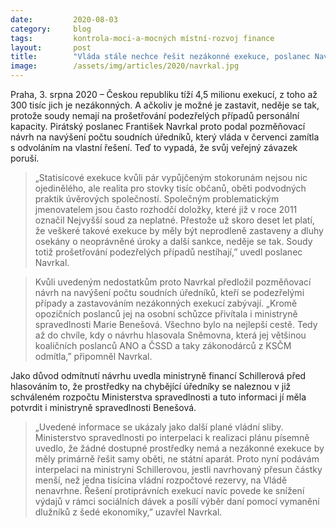 ```yaml
---
date:         2020-08-03
category:     blog
tags:         kontrola-moci-a-mocných místní-rozvoj finance
layout:       post
title:        "Vláda stále nechce řešit nezákonné exekuce, poslanec Navrkal interpeluje ministryni Schillerovou"
image:        /assets/img/articles/2020/navrkal.jpg
---  
```



 

Praha, 3. srpna 2020 – Českou republiku tíží 4,5 milionu exekucí, z toho až 300 tisíc jich je nezákonných. A ačkoliv je možné je zastavit, neděje se tak, protože soudy nemají na prošetřování podezřelých případů personální kapacity. Pirátský poslanec František Navrkal proto podal pozměňovací návrh na navýšení počtu soudních úředníků, který vláda v červenci zamítla s odvoláním na vlastní řešení. Teď to vypadá, že svůj veřejný závazek poruší.

> „Statisícové exekuce kvůli pár vypůjčeným stokorunám nejsou nic ojedinělého, ale realita pro stovky tisíc občanů, oběti podvodných praktik úvěrových společností. Společným problematickým jmenovatelem jsou často rozhodčí doložky, které již v roce 2011 označil Nejvyšší soud za neplatné. Přestože už skoro deset let platí, že veškeré takové exekuce by měly být neprodleně zastaveny a dluhy osekány o neoprávněné úroky a další sankce, neděje se tak. Soudy totiž prošetřování podezřelých případů nestíhají,” uvedl poslanec Navrkal.

> Kvůli uvedeným nedostatkům proto Navrkal předložil pozměňovací návrh na navýšení počtu soudních úředníků, kteří se podezřelými případy a zastavováním nezákonných exekucí zabývají. „Kromě opozičních poslanců jej na osobní schůzce přivítala i ministryně spravedlnosti Marie Benešová. Všechno bylo na nejlepší cestě. Tedy až do chvíle, kdy o návrhu hlasovala Sněmovna, která jej většinou koaličních poslanců ANO a ČSSD a taky zákonodárců z KSČM odmítla,” připomněl Navrkal.

Jako důvod odmítnutí návrhu uvedla ministryně financí Schillerová před hlasováním to, že prostředky na chybějící úředníky se naleznou v již schváleném rozpočtu Ministerstva spravedlnosti a tuto informaci jí měla potvrdit i ministryně spravedlnosti Benešová.

> „Uvedené informace se ukázaly jako další plané vládní sliby. Ministerstvo spravedlnosti po interpelaci k realizaci plánu písemně uvedlo, že žádné dostupné prostředky nemá a nezákonné exekuce by měly primárně řešit samy oběti, ne státní aparát. Proto nyní podávám interpelaci na ministryni Schillerovou, jestli navrhovaný přesun částky menší, než jedna tisícina vládní rozpočtové rezervy, na Vládě nenavrhne. Řešení protiprávních exekucí navíc povede ke snížení výdajů v rámci sociálních dávek a posílí výběr daní pomocí vymanění dlužníků z šedé ekonomiky,” uzavřel Navrkal.
